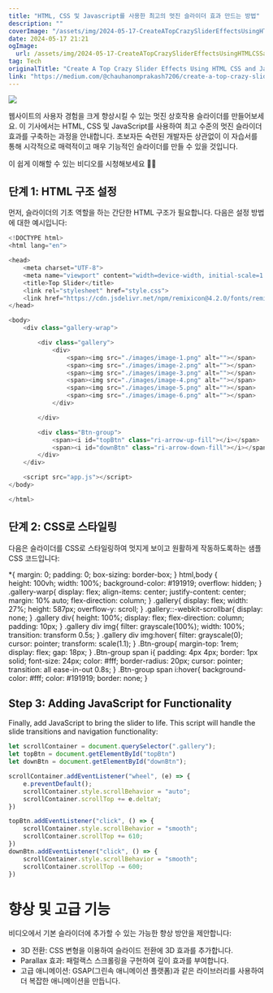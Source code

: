 ```yaml
---
title: "HTML, CSS 및 Javascript를 사용한 최고의 멋진 슬라이더 효과 만드는 방법"
description: ""
coverImage: "/assets/img/2024-05-17-CreateATopCrazySliderEffectsUsingHTMLCSSandJavascript_0.png"
date: 2024-05-17 21:21
ogImage: 
  url: /assets/img/2024-05-17-CreateATopCrazySliderEffectsUsingHTMLCSSandJavascript_0.png
tag: Tech
originalTitle: "Create A Top Crazy Slider Effects Using HTML CSS and Javascript"
link: "https://medium.com/@chauhanomprakash7206/create-a-top-crazy-slider-effects-using-html-css-and-javascript-4f54d6e7d2f7"
---
```



<img src="https://miro.medium.com/v2/resize:fit:1140/1*5lwNm-FVTRS5eGwUvm8Hbw.gif" />

웹사이트의 사용자 경험을 크게 향상시킬 수 있는 멋진 상호작용 슬라이더를 만들어보세요. 이 기사에서는 HTML, CSS 및 JavaScript를 사용하여 최고 수준의 멋진 슬라이더 효과를 구축하는 과정을 안내합니다. 초보자든 숙련된 개발자든 상관없이 이 자습서를 통해 시각적으로 매력적이고 매우 기능적인 슬라이더를 만들 수 있을 것입니다.

이 쉽게 이해할 수 있는 비디오를 시청해보세요 🙏😁

## 단계 1: HTML 구조 설정

<div class="content-ad"></div>

먼저, 슬라이더의 기초 역할을 하는 간단한 HTML 구조가 필요합니다. 다음은 설정 방법에 대한 예시입니다:

```js
<!DOCTYPE html>
<html lang="en">

<head>
    <meta charset="UTF-8">
    <meta name="viewport" content="width=device-width, initial-scale=1.0">
    <title>Top Slider</title>
    <link rel="stylesheet" href="style.css">
    <link href="https://cdn.jsdelivr.net/npm/remixicon@4.2.0/fonts/remixicon.css" rel="stylesheet" />
</head>

<body>
    <div class="gallery-wrap">

        <div class="gallery">
            <div>
                <span><img src="./images/image-1.png" alt=""></span>
                <span><img src="./images/image-2.png" alt=""></span>
                <span><img src="./images/image-3.png" alt=""></span>
                <span><img src="./images/image-4.png" alt=""></span>
                <span><img src="./images/image-5.png" alt=""></span>
                <span><img src="./images/image-6.png" alt=""></span>
            </div>

        </div>

        <div class="Btn-group">
            <span><i id="topBtn" class="ri-arrow-up-fill"></i></span>
            <span><i id="downBtn" class="ri-arrow-down-fill"></i></span>
        </div>
    </div>

    <script src="app.js"></script>
</body>

</html>
```

## 단계 2: CSS로 스타일링

다음은 슬라이더를 CSS로 스타일링하여 멋지게 보이고 원활하게 작동하도록하는 샘플 CSS 코드입니다:

<div class="content-ad"></div>


*{
    margin: 0;
    padding: 0;
    box-sizing: border-box;
}
html,body {  
    height: 100vh;
    width: 100%;
    background-color: #191919;
    overflow: hidden;
}
.gallery-warp{
    display: flex;
    align-items: center;
    justify-content: center;
    margin: 10% auto;
    flex-direction: column;
}
.gallery{
    display: flex;
    width: 27%;
    height: 587px;
    overflow-y: scroll;
}
.gallery::-webkit-scrollbar{
    display: none;
}
.gallery div{
    height: 100%;
    display: flex;
    flex-direction: column;
    padding: 10px;
}
.gallery div img{
    filter: grayscale(100%);
    width: 100%;
    transition: transform 0.5s;
}
.gallery div img:hover{
    filter: grayscale(0);
    cursor: pointer;
    transform: scale(1.1);
}
.Btn-group{
    margin-top: 1rem;
    display: flex;
    gap: 18px;
}
.Btn-group span i{
    padding: 4px 4px;
    border: 1px solid;
    font-size: 24px;
    color: #fff;
    border-radius: 20px;
    cursor: pointer;
    transition: all ease-in-out 0.8s;
}
.Btn-group span i:hover{
    background-color: #fff;
    color: #191919;
    border: none;
}

## Step 3: Adding JavaScript for Functionality

Finally, add JavaScript to bring the slider to life. This script will handle the slide transitions and navigation functionality:

```js
let scrollContainer = document.querySelector(".gallery");
let topBtn = document.getElementById("topBtn")
let downBtn = document.getElementById("downBtn");

scrollContainer.addEventListener("wheel", (e) => {
    e.preventDefault();
    scrollContainer.style.scrollBehavior = "auto";
    scrollContainer.scrollTop += e.deltaY;
})

topBtn.addEventListener("click", () => {
    scrollContainer.style.scrollBehavior = "smooth";
    scrollContainer.scrollTop += 610;
})
downBtn.addEventListener("click", () => {
    scrollContainer.style.scrollBehavior = "smooth";
    scrollContainer.scrollTop -= 600;
})
```

<div class="content-ad"></div>

# 향상 및 고급 기능

비디오에서 기본 슬라이더에 추가할 수 있는 가능한 향상 방안을 제안합니다:

- 3D 전환: CSS 변형을 이용하여 슬라이드 전환에 3D 효과를 추가합니다.
- Parallax 효과: 패럴랙스 스크롤링을 구현하여 깊이 효과를 부여합니다.
- 고급 애니메이션: GSAP(그린속 애니메이션 플랫폼)과 같은 라이브러리를 사용하여 더 복잡한 애니메이션을 만듭니다.